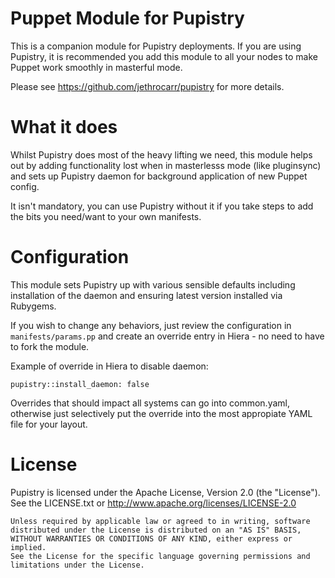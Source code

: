 # Puppet Module for Pupistry

This is a companion module for Pupistry deployments. If you are using Pupistry,
it is recommended you add this module to all your nodes to make Puppet work
smoothly in masterful mode.

Please see https://github.com/jethrocarr/pupistry for more details.


# What it does

Whilst Pupistry does most of the heavy lifting we need, this module helps
out by adding functionality lost when in masterlesss mode (like pluginsync)
and sets up Pupistry daemon for background application of new Puppet config.

It isn't mandatory, you can use Pupistry without it if you take steps to add
the bits you need/want to your own manifests.


# Configuration

This module sets Pupistry up with various sensible defaults including
installation of the daemon and ensuring latest version installed via Rubygems.

If you wish to change any behaviors, just review the configuration in
`manifests/params.pp` and create an override entry in Hiera - no need to have
to fork the module.

Example of override in Hiera to disable daemon:

    pupistry::install_daemon: false

Overrides that should impact all systems can go into common.yaml, otherwise
just selectively put the override into the most appropiate YAML file for your
layout.


# License

Pupistry is licensed under the Apache License, Version 2.0 (the "License").
See the LICENSE.txt or http://www.apache.org/licenses/LICENSE-2.0

    Unless required by applicable law or agreed to in writing, software
    distributed under the License is distributed on an "AS IS" BASIS,
    WITHOUT WARRANTIES OR CONDITIONS OF ANY KIND, either express or implied.
    See the License for the specific language governing permissions and
    limitations under the License.

